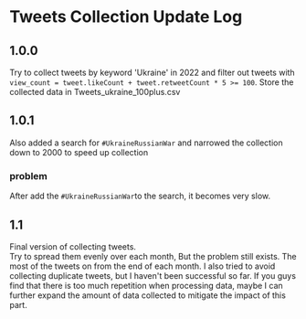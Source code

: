 # Tweets Collection Update Log

## 1.0.0
Try to collect tweets by keyword 'Ukraine' in 2022 and filter out tweets with `view_count = tweet.likeCount + tweet.retweetCount * 5 >= 100`.
Store the collected data in Tweets_ukraine_100plus.csv

## 1.0.1
Also added a search for `#UkraineRussianWar` and narrowed the collection down to 2000 to speed up collection
### problem
After add the `#UkraineRussianWar`to the search, it becomes very slow.

## 1.1
Final version of collecting tweets. \
Try to spread them evenly over each month, But the problem still exists. The most of the tweets on from the end of each month.
I also tried to avoid collecting duplicate tweets, but I haven't been successful so far. If you guys find that there is too much repetition when processing data, maybe I can further expand the amount of data collected to mitigate the impact of this part.

